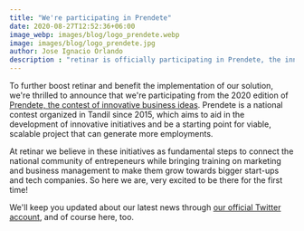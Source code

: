 ```yaml
---
title: "We're participating in Prendete"
date: 2020-08-27T12:52:36+06:00
image_webp: images/blog/logo_prendete.webp
image: images/blog/logo_prendete.jpg
author: Jose Ignacio Orlando
description : "retinar is officially participating in Prendete, the innovative business ideas contest in Tandil"
---
```


To further boost retinar and benefit the implementation of our solution, we're thrilled to announce that we're participating from the 2020 edition of [Prendete, the contest of innovative business ideas](https://www.prendete.com.ar/). Prendete is a national contest organized in Tandil since 2015, which aims to aid in the development of innovative initiatives and be a starting point for viable, scalable project that can generate more employments.

At retinar we believe in these initiatives as fundamental steps to connect the national community of entrepeneurs while bringing training on marketing and business management to make them grow towards bigger start-ups and tech companies. So here we are, very excited to be there for the first time!

We'll keep you updated about our latest news through [our official Twitter account](https://twitter.com/retinarARG), and of course here, too.
